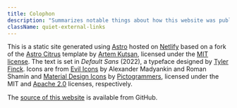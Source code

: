 ```yaml
---
title: Colophon
description: "Summarizes notable things about how this website was published"
className: quiet-external-links
---
```


This is a static site generated using [Astro][] hosted on [Netlify][] based on a fork of the [Astro Citrus][] template by [Artem Kutsan][], licensed under the [MIT license][].  The text is set in _Default Sans_ (2022), a typeface designed by [Tyler Finck][]. Icons are from [Evil Icons][] by Alexander Madyankin and Roman Shamin and [Material Design Icons][] by [Pictogrammers][], licensed under the MIT and [Apache 2.0][] licenses, respectively.

The [source of this website](https://github.com/garythemann/garymann.org) is available from GitHub.

[Apache 2.0]: https://apache.org/licenses/LICENSE-2.0.txt
[Pictogrammers]: https://pictogrammers.com/
[Material Design Icons]: https://github.com/Templarian/MaterialDesign
[Evil Icons]: https://github.com/evil-icons/evil-icons
[Astro]: https://astro.build
[Netlify]: https://netlify.com
[Astro Citrus]: https://github.com/artemkutsan/astro-citrus
[MIT license]: https://opensource.org/license/mit
[Artem Kutsan]: https://github.com/artemkutsan
[Tyler Finck]: https://tyfromtheinternet.com/
